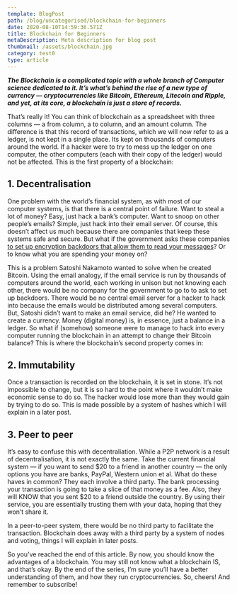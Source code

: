 ```yaml
---
template: BlogPost
path: /blog/uncategorised/blockchain-for-beginners
date: 2020-08-10T14:59:36.571Z
title: Blockchain for Beginners
metaDescription: Meta description for blog post
thumbnail: /assets/blockchain.jpg
category: test0
type: article
---
```

***The Blockchain is a complicated topic with a whole branch of Computer science dedicated to it. It’s what’s behind the rise of a new type of currency — cryptocurrencies like Bitcoin, Ethereum, Litecoin and Ripple, and yet, at its core, a blockchain is just a store of records.***

That’s really it! You can think of blockchain as a spreadsheet with three columns — a from column, a to column, and an amount column. The difference is that this record of transactions, which we will now refer to as a ledger, is not kept in a single place. Its kept on thousands of computers around the world. If a hacker were to try to mess up the ledger on one computer, the other computers (each with their copy of the ledger) would not be affected. This is the first property of a blockchain:

## 1. Decentralisation

One problem with the world’s financial system, as with most of our computer systems, is that there is a central point of failure. Want to steal a lot of money? Easy, just hack a bank’s computer. Want to snoop on other people’s emails? Simple, just hack into their email server. Of course, this doesn’t affect us much because there are companies that keep these systems safe and secure. But what if the government asks these companies [to set up encryption backdoors that allow them to read your messages](https://www.theguardian.com/technology/2019/oct/03/facebook-surveillance-us-uk-australia-backdoor-encryption)? Or to know what you are spending your money on?

This is a problem Satoshi Nakamoto wanted to solve when he created Bitcoin. Using the email analogy, if the email service is run by thousands of computers around the world, each working in unison but not knowing each other, there would be no company for the government to go to to ask to set up backdoors. There would be no central email server for a hacker to hack into because the emails would be distributed among several computers. But, Satoshi didn’t want to make an email service, did he? He wanted to create a currency. Money (digital money) is, in essence, just a balance in a ledger. So what if (somehow) someone were to manage to hack into every computer running the blockchain in an attempt to change their Bitcoin balance? This is where the blockchain’s second property comes in:

## 2. Immutability

Once a transaction is recorded on the blockchain, it is set in stone. It’s not impossible to change, but it is so hard to the point where it wouldn’t make economic sense to do so. The hacker would lose more than they would gain by trying to do so. This is made possible by a system of hashes which I will explain in a later post.

## 3. Peer to peer

It’s easy to confuse this with decentraliation. While a P2P network is a result of decentralisation, it is not exactly the same. Take the current financial system — if you want to send $20 to a friend in another country — the only options you have are banks, PayPal, Western union et al. What do these haves in common? They each involve a third party. The bank processing your transaction is going to take a slice of that money as a fee. Also, they will KNOW that you sent $20 to a friend outside the country. By using their service, you are essentially trusting them with your data, hoping that they won’t share it.

In a peer-to-peer system, there would be no third party to facilitate the transaction. Blockchain does away with a third party by a system of nodes and voting, things I will explain in later posts.

So you’ve reached the end of this article. By now, you should know the advantages of a blockchain. You may still not know what a blockchain IS, and that’s okay. By the end of the series, I’m sure you’ll have a better understanding of them, and how they run cryptocurrencies. So, cheers! And remember to subscribe!
